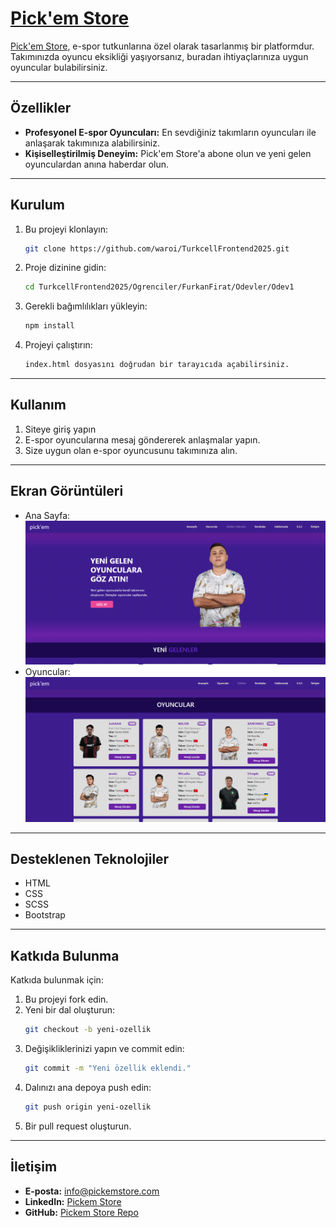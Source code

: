 # [Pick'em Store](https://pickem-store.netlify.app/)

[Pick'em Store](https://pickem-store.netlify.app/), e-spor tutkunlarına özel olarak tasarlanmış bir platformdur. Takımınızda oyuncu eksikliği yaşıyorsanız, buradan ihtiyaçlarınıza uygun oyuncular bulabilirsiniz.

---

## Özellikler

- **Profesyonel E-spor Oyuncuları:** En sevdiğiniz takımların oyuncuları ile anlaşarak takımınıza alabilirsiniz.
- **Kişiselleştirilmiş Deneyim:** Pick'em Store'a abone olun ve yeni gelen oyunculardan anına haberdar olun.

---

## Kurulum

1. Bu projeyi klonlayın:
   ```bash
   git clone https://github.com/waroi/TurkcellFrontend2025.git
   ```
2. Proje dizinine gidin:
   ```bash
   cd TurkcellFrontend2025/Ogrenciler/FurkanFirat/Odevler/Odev1
   ```
3. Gerekli bağımlılıkları yükleyin:
   ```bash
   npm install
   ```
4. Projeyi çalıştırın:
   ```bash
   index.html dosyasını doğrudan bir tarayıcıda açabilirsiniz.
   ```

---

## Kullanım

1. Siteye giriş yapın
2. E-spor oyuncularına mesaj göndererek anlaşmalar yapın.
3. Size uygun olan e-spor oyuncusunu takımınıza alın.

---

## Ekran Görüntüleri

- Ana Sayfa:
  ![Ana Sayfa](./images/readme/anasayfa.png)
- Oyuncular:
  ![Oyuncular](./images/readme/oyuncular.png)

---

## Desteklenen Teknolojiler

- HTML
- CSS
- SCSS
- Bootstrap

---

## Katkıda Bulunma

Katkıda bulunmak için:

1. Bu projeyi fork edin.
2. Yeni bir dal oluşturun:
   ```bash
   git checkout -b yeni-ozellik
   ```
3. Değişikliklerinizi yapın ve commit edin:
   ```bash
   git commit -m "Yeni özellik eklendi."
   ```
4. Dalınızı ana depoya push edin:
   ```bash
   git push origin yeni-ozellik
   ```
5. Bir pull request oluşturun.

---

## İletişim

- **E-posta:** info@pickemstore.com
- **LinkedIn:** [Pickem Store](https://www.linkedin.com/in/firatfurkan/)
- **GitHub:** [Pickem Store Repo](https://github.com/waroi/TurkcellFrontend2025/tree/main/Ogrenciler/FurkanFirat/Odevler/Odev1)
